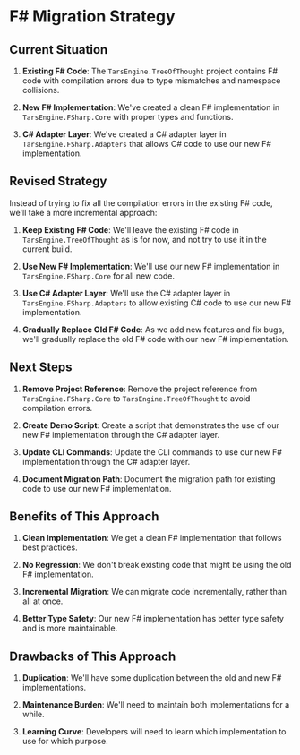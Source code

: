 ﻿# F# Migration Strategy

## Current Situation

1. **Existing F# Code**: The `TarsEngine.TreeOfThought` project contains F# code with compilation errors due to type mismatches and namespace collisions.

2. **New F# Implementation**: We've created a clean F# implementation in `TarsEngine.FSharp.Core` with proper types and functions.

3. **C# Adapter Layer**: We've created a C# adapter layer in `TarsEngine.FSharp.Adapters` that allows C# code to use our new F# implementation.

## Revised Strategy

Instead of trying to fix all the compilation errors in the existing F# code, we'll take a more incremental approach:

1. **Keep Existing F# Code**: We'll leave the existing F# code in `TarsEngine.TreeOfThought` as is for now, and not try to use it in the current build.

2. **Use New F# Implementation**: We'll use our new F# implementation in `TarsEngine.FSharp.Core` for all new code.

3. **Use C# Adapter Layer**: We'll use the C# adapter layer in `TarsEngine.FSharp.Adapters` to allow existing C# code to use our new F# implementation.

4. **Gradually Replace Old F# Code**: As we add new features and fix bugs, we'll gradually replace the old F# code with our new F# implementation.

## Next Steps

1. **Remove Project Reference**: Remove the project reference from `TarsEngine.FSharp.Core` to `TarsEngine.TreeOfThought` to avoid compilation errors.

2. **Create Demo Script**: Create a script that demonstrates the use of our new F# implementation through the C# adapter layer.

3. **Update CLI Commands**: Update the CLI commands to use our new F# implementation through the C# adapter layer.

4. **Document Migration Path**: Document the migration path for existing code to use our new F# implementation.

## Benefits of This Approach

1. **Clean Implementation**: We get a clean F# implementation that follows best practices.

2. **No Regression**: We don't break existing code that might be using the old F# implementation.

3. **Incremental Migration**: We can migrate code incrementally, rather than all at once.

4. **Better Type Safety**: Our new F# implementation has better type safety and is more maintainable.

## Drawbacks of This Approach

1. **Duplication**: We'll have some duplication between the old and new F# implementations.

2. **Maintenance Burden**: We'll need to maintain both implementations for a while.

3. **Learning Curve**: Developers will need to learn which implementation to use for which purpose.
